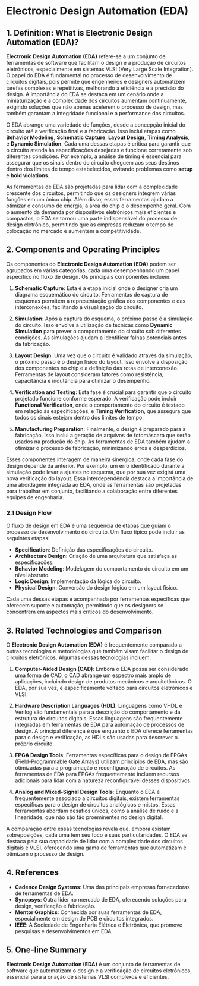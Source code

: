 # Electronic Design Automation (EDA)

## 1. Definition: What is **Electronic Design Automation (EDA)**?
**Electronic Design Automation (EDA)** refere-se a um conjunto de ferramentas de software que facilitam o design e a produção de circuitos eletrônicos, especialmente em sistemas VLSI (Very Large Scale Integration). O papel do EDA é fundamental no processo de desenvolvimento de circuitos digitais, pois permite que engenheiros e designers automatizem tarefas complexas e repetitivas, melhorando a eficiência e a precisão do design. A importância do EDA se destaca em um cenário onde a miniaturização e a complexidade dos circuitos aumentam continuamente, exigindo soluções que não apenas acelerem o processo de design, mas também garantam a integridade funcional e a performance dos circuitos.

O EDA abrange uma variedade de funções, desde a concepção inicial do circuito até a verificação final e a fabricação. Isso inclui etapas como **Behavior Modeling**, **Schematic Capture**, **Layout Design**, **Timing Analysis**, e **Dynamic Simulation**. Cada uma dessas etapas é crítica para garantir que o circuito atenda às especificações desejadas e funcione corretamente sob diferentes condições. Por exemplo, a análise de timing é essencial para assegurar que os sinais dentro do circuito cheguem aos seus destinos dentro dos limites de tempo estabelecidos, evitando problemas como **setup** e **hold violations**.

As ferramentas de EDA são projetadas para lidar com a complexidade crescente dos circuitos, permitindo que os designers integrem várias funções em um único chip. Além disso, essas ferramentas ajudam a otimizar o consumo de energia, a área do chip e o desempenho geral. Com o aumento da demanda por dispositivos eletrônicos mais eficientes e compactos, o EDA se tornou uma parte indispensável do processo de design eletrônico, permitindo que as empresas reduzam o tempo de colocação no mercado e aumentem a competitividade.

## 2. Components and Operating Principles
Os componentes do **Electronic Design Automation (EDA)** podem ser agrupados em várias categorias, cada uma desempenhando um papel específico no fluxo de design. Os principais componentes incluem:

1. **Schematic Capture**: Esta é a etapa inicial onde o designer cria um diagrama esquemático do circuito. Ferramentas de captura de esquemas permitem a representação gráfica dos componentes e das interconexões, facilitando a visualização do circuito.

2. **Simulation**: Após a captura do esquema, o próximo passo é a simulação do circuito. Isso envolve a utilização de técnicas como **Dynamic Simulation** para prever o comportamento do circuito sob diferentes condições. As simulações ajudam a identificar falhas potenciais antes da fabricação.

3. **Layout Design**: Uma vez que o circuito é validado através da simulação, o próximo passo é o design físico do layout. Isso envolve a disposição dos componentes no chip e a definição das rotas de interconexão. Ferramentas de layout consideram fatores como resistência, capacitância e indutância para otimizar o desempenho.

4. **Verification and Testing**: Esta fase é crucial para garantir que o circuito projetado funcione conforme esperado. A verificação pode incluir **Functional Verification**, onde o comportamento do circuito é testado em relação às especificações, e **Timing Verification**, que assegura que todos os sinais estejam dentro dos limites de tempo.

5. **Manufacturing Preparation**: Finalmente, o design é preparado para a fabricação. Isso inclui a geração de arquivos de fotomáscara que serão usados na produção do chip. As ferramentas de EDA também ajudam a otimizar o processo de fabricação, minimizando erros e desperdícios.

Esses componentes interagem de maneira sinérgica, onde cada fase do design depende da anterior. Por exemplo, um erro identificado durante a simulação pode levar a ajustes no esquema, que por sua vez exigirá uma nova verificação do layout. Essa interdependência destaca a importância de uma abordagem integrada ao EDA, onde as ferramentas são projetadas para trabalhar em conjunto, facilitando a colaboração entre diferentes equipes de engenharia.

### 2.1 Design Flow
O fluxo de design em EDA é uma sequência de etapas que guiam o processo de desenvolvimento do circuito. Um fluxo típico pode incluir as seguintes etapas:

- **Specification**: Definição das especificações do circuito.
- **Architecture Design**: Criação de uma arquitetura que satisfaça as especificações.
- **Behavior Modeling**: Modelagem do comportamento do circuito em um nível abstrato.
- **Logic Design**: Implementação da lógica do circuito.
- **Physical Design**: Conversão do design lógico em um layout físico.

Cada uma dessas etapas é acompanhada por ferramentas específicas que oferecem suporte e automação, permitindo que os designers se concentrem em aspectos mais críticos do desenvolvimento.

## 3. Related Technologies and Comparison
O **Electronic Design Automation (EDA)** é frequentemente comparado a outras tecnologias e metodologias que também visam facilitar o design de circuitos eletrônicos. Algumas dessas tecnologias incluem:

1. **Computer-Aided Design (CAD)**: Embora o EDA possa ser considerado uma forma de CAD, o CAD abrange um espectro mais amplo de aplicações, incluindo design de produtos mecânicos e arquitetônicos. O EDA, por sua vez, é especificamente voltado para circuitos eletrônicos e VLSI.

2. **Hardware Description Languages (HDL)**: Linguagens como VHDL e Verilog são fundamentais para a descrição do comportamento e da estrutura de circuitos digitais. Essas linguagens são frequentemente integradas em ferramentas de EDA para automação de processos de design. A principal diferença é que enquanto o EDA oferece ferramentas para o design e verificação, as HDLs são usadas para descrever o próprio circuito.

3. **FPGA Design Tools**: Ferramentas específicas para o design de FPGAs (Field-Programmable Gate Arrays) utilizam princípios de EDA, mas são otimizadas para a programação e reconfiguração de circuitos. As ferramentas de EDA para FPGAs frequentemente incluem recursos adicionais para lidar com a natureza reconfigurável desses dispositivos.

4. **Analog and Mixed-Signal Design Tools**: Enquanto o EDA é frequentemente associado a circuitos digitais, existem ferramentas específicas para o design de circuitos analógicos e mistos. Essas ferramentas abordam desafios únicos, como a análise de ruído e a linearidade, que não são tão proeminentes no design digital.

A comparação entre essas tecnologias revela que, embora existam sobreposições, cada uma tem seu foco e suas particularidades. O EDA se destaca pela sua capacidade de lidar com a complexidade dos circuitos digitais e VLSI, oferecendo uma gama de ferramentas que automatizam e otimizam o processo de design.

## 4. References
- **Cadence Design Systems**: Uma das principais empresas fornecedoras de ferramentas de EDA.
- **Synopsys**: Outra líder no mercado de EDA, oferecendo soluções para design, verificação e fabricação.
- **Mentor Graphics**: Conhecida por suas ferramentas de EDA, especialmente em design de PCB e circuitos integrados.
- **IEEE**: A Sociedade de Engenharia Elétrica e Eletrônica, que promove pesquisas e desenvolvimentos em EDA.

## 5. One-line Summary
**Electronic Design Automation (EDA)** é um conjunto de ferramentas de software que automatizam o design e a verificação de circuitos eletrônicos, essencial para a criação de sistemas VLSI complexos e eficientes.